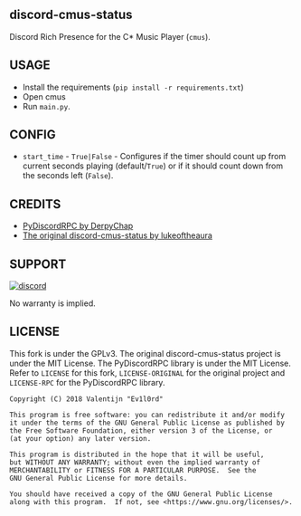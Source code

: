 ## discord-cmus-status
Discord Rich Presence for the C* Music Player (`cmus`).

## USAGE
- Install the requirements (`pip install -r requirements.txt`)
- Open cmus
- Run `main.py`.

## CONFIG
- `start_time` - `True|False` - Configures if the timer should count up from current seconds playing (default/`True`) or if it should count down from the seconds left (`False`).


## CREDITS
- [PyDiscordRPC by DerpyChap](https://github.com/DerpyChap/PyDiscordRPC)
- [The original discord-cmus-status by lukeoftheaura](https://github.com/lukeoftheaura/discord-cmus-status)

## SUPPORT
[![discord](https://canary.discordapp.com/api/guilds/285031644296118273/widget.png?style=banner3)](https://discord.gg/gmzXeSv)

No warranty is implied.

## LICENSE

This fork is under the GPLv3. The original discord-cmus-status project is under the MIT License. The PyDiscordRPC library is under the MIT License. Refer to `LICENSE` for this fork, `LICENSE-ORIGINAL` for the original project and `LICENSE-RPC` for the PyDiscordRPC library.

```
Copyright (C) 2018 Valentijn "Ev1l0rd"

This program is free software: you can redistribute it and/or modify
it under the terms of the GNU General Public License as published by
the Free Software Foundation, either version 3 of the License, or
(at your option) any later version.

This program is distributed in the hope that it will be useful,
but WITHOUT ANY WARRANTY; without even the implied warranty of
MERCHANTABILITY or FITNESS FOR A PARTICULAR PURPOSE.  See the
GNU General Public License for more details.

You should have received a copy of the GNU General Public License
along with this program.  If not, see <https://www.gnu.org/licenses/>.
```